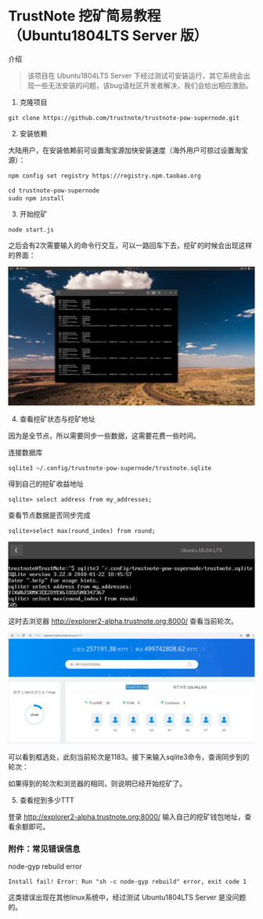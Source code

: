 # TrustNote 挖矿简易教程 （Ubuntu1804LTS Server 版）

介绍

>该项目在 Ubuntu1804LTS Server 下经过测试可安装运行，其它系统会出现一些无法安装的问题，该bug请社区开发者解决，我们会给出相应激励。

1. 克隆项目

```
git clone https://github.com/trustnote/trustnote-pow-supernode.git
```

2. 安装依赖


大陆用户，在安装依赖前可设置淘宝源加快安装速度（海外用户可掠过设置淘宝源）：

```
npm config set registry https://registry.npm.taobao.org
```

```
cd trustnote-pow-supernode
sudo npm install
```

3. 开始挖矿

```
node start.js
```

之后会有2次需要输入的命令行交互，可以一路回车下去，挖矿的时候会出现这样的界面：

![](mine.png)


4. 查看挖矿状态与挖矿地址

因为是全节点，所以需要同步一些数据，这需要花费一些时间。


连接数据库

```
sqlite3 ~/.config/trustnote-pow-supernode/trustnote.sqlite
```

得到自己的挖矿收益地址
```
sqlite> select address from my_addresses;
```

查看节点数据是否同步完成
```
sqlite>select max(round_index) from round;
```

![](max.png)

这时去浏览器 http://explorer2-alpha.trustnote.org:8000/ 查看当前轮次。

![](explorer.png)

可以看到框选处，此刻当前轮次是1183。接下来输入sqlite3命令，查询同步到的轮次：

如果得到的轮次和浏览器的相同，则说明已经开始挖矿了。


5. 查看挖到多少TTT

登录 http://explorer2-alpha.trustnote.org:8000/  输入自己的挖矿钱包地址，查看余额即可。


### 附件：常见错误信息

node-gyp rebuild error

```
Install fail! Error: Run "sh -c node-gyp rebuild" error, exit code 1
```

这类错误出现在其他linux系统中，经过测试 Ubuntu1804LTS Server 是没问题的。
